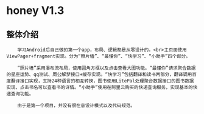 # honey V1.3
## 整体介绍
        学习Android后自己做的第一个app，布局、逻辑都是从零设计的。<br>主页面使用ViewPager+fragment实现。分为“照片墙”、“最懂你”、“快学习”、“小助手”四个部分。

        “照片墙”采用瀑布流布局，使用圆角方框以及点击查看大图功能。“最懂你”请求聚合数据的星座运势、qq测试、周公解梦接口+缓存实现。“快学习”包括翻译和读书两部分，翻译调用百度翻译接口实现，支持24种语言的相互转换，图书使用LitePal处理聚合数据接口的图书数据实现，点击书名可以查看书的详情。“小助手”使用在阿里云购买的快递查询服务，实现基本的快递查询功能。

        由于是第一个项目，并没有很在意设计模式以及代码规范。
